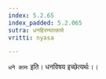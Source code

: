 ```yaml
---
index: 5.2.65
index_padded: 5.2.065
sutra: धनहिरण्यात्कामे
vritti: nyasa

---
```

`धने कामः` इति। धनविषय इच्छेत्यर्थः।।